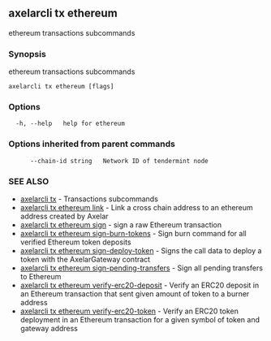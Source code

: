 ## axelarcli tx ethereum

ethereum transactions subcommands

### Synopsis

ethereum transactions subcommands

```
axelarcli tx ethereum [flags]
```

### Options

```
  -h, --help   help for ethereum
```

### Options inherited from parent commands

```
      --chain-id string   Network ID of tendermint node
```

### SEE ALSO

- [axelarcli tx](axelarcli_tx.md)	 - Transactions subcommands
- [axelarcli tx ethereum link](axelarcli_tx_ethereum_link.md)	 - Link a cross chain address to an ethereum address created by Axelar
- [axelarcli tx ethereum sign](axelarcli_tx_ethereum_sign.md)	 - sign a raw Ethereum transaction
- [axelarcli tx ethereum sign-burn-tokens](axelarcli_tx_ethereum_sign-burn-tokens.md)	 - Sign burn command for all verified Ethereum token deposits
- [axelarcli tx ethereum sign-deploy-token](axelarcli_tx_ethereum_sign-deploy-token.md)	 - Signs the call data to deploy a token with the AxelarGateway contract
- [axelarcli tx ethereum sign-pending-transfers](axelarcli_tx_ethereum_sign-pending-transfers.md)	 - Sign all pending transfers to Ethereum
- [axelarcli tx ethereum verify-erc20-deposit](axelarcli_tx_ethereum_verify-erc20-deposit.md)	 - Verify an ERC20 deposit in an Ethereum transaction that sent given amount of token to a burner address
- [axelarcli tx ethereum verify-erc20-token](axelarcli_tx_ethereum_verify-erc20-token.md)	 - Verify an ERC20 token deployment in an Ethereum transaction for a given symbol of token and gateway address
